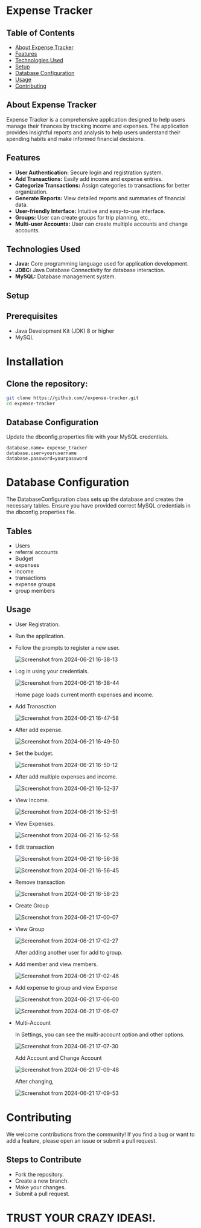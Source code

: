 # Expense Tracker

## Table of Contents

* [About Expense Tracker](#about-expense-tracker)
* [Features](#features)
* [Technologies Used](#technologies-used)
* [Setup](#setup)
* [Database Configuration](#database-configuration)
* [Usage](#usage)
* [Contributing](#contributing)

## About Expense Tracker
Expense Tracker is a comprehensive application designed to help users manage their finances by tracking income and expenses. 
The application provides insightful reports and analysis to help users understand their spending habits and make informed financial decisions.

## Features
- **User Authentication:** Secure login and registration system.
- **Add Transactions:** Easily add income and expense entries.
- **Categorize Transactions:** Assign categories to transactions for better organization.
- **Generate Reports:** View detailed reports and summaries of financial data.
- **User-friendly Interface:** Intuitive and easy-to-use interface.
- **Groups:** User can create groups for trip planning, etc.,
- **Multi-user Accounts:** User can create multiple accounts and change accounts.

## Technologies Used
* **Java:** Core programming language used for application development.
* **JDBC:** Java Database Connectivity for database interaction.
* **MySQL:** Database management system.

## Setup
## Prerequisites
* Java Development Kit (JDK) 8 or higher
* MySQL

# Installation
## Clone the repository:
```bash
git clone https://github.com//expense-tracker.git
cd expense-tracker
```
## Database Configuration
Update the dbconfig.properties file with your MySQL credentials.
```properties
database.name= expense_tracker
database.user=yourusername
database.password=yourpassword
```
# Database Configuration
The DatabaseConfiguration class sets up the database and creates the necessary tables. Ensure you have provided correct MySQL credentials in the dbconfig.properties file.
## Tables
* Users
* referral accounts
* Budget
* expenses
* income
* transactions
* expense groups
* group members

## Usage
* User Registration.
* Run the application.
* Follow the prompts to register a new user.
  
  ![Screenshot from 2024-06-21 16-38-13](https://github.com/ap2323/Expense-Tracker/assets/91046006/31069814-14b4-4c0c-8544-5cd7ebeb7846)

* Log in using your credentials.

  ![Screenshot from 2024-06-21 16-38-44](https://github.com/ap2323/Expense-Tracker/assets/91046006/e815766d-62dd-45f9-9b56-1eaca500ede1)

  Home page loads current month expenses and income.

* Add Tranasction

  ![Screenshot from 2024-06-21 16-47-58](https://github.com/ap2323/Expense-Tracker/assets/91046006/a408aa41-302c-4a21-9c3e-a877058d0921)

* After add expense.
  
  ![Screenshot from 2024-06-21 16-49-50](https://github.com/ap2323/Expense-Tracker/assets/91046006/e27adb65-c0d8-46fb-b297-cada2194a471)

* Set the budget.

  ![Screenshot from 2024-06-21 16-50-12](https://github.com/ap2323/Expense-Tracker/assets/91046006/da4957df-15cf-4c83-b468-d030f273e44c)

* After add multiple expenses and income.

  ![Screenshot from 2024-06-21 16-52-37](https://github.com/ap2323/Expense-Tracker/assets/91046006/3829e6ae-ebc1-4ec0-b6d1-d8886d1853f7)

* View Income.
  
  ![Screenshot from 2024-06-21 16-52-51](https://github.com/ap2323/Expense-Tracker/assets/91046006/d88fe2bb-ed49-401a-9427-a31fbe4a18df)

* View Expenses.

  ![Screenshot from 2024-06-21 16-52-58](https://github.com/ap2323/Expense-Tracker/assets/91046006/fc24883f-9978-4b95-a815-9de44e7f5d3f)

* Edit transaction
  
  ![Screenshot from 2024-06-21 16-56-38](https://github.com/ap2323/Expense-Tracker/assets/91046006/fe11f982-4f34-4a41-9716-9e8e7b7eb0da)


  ![Screenshot from 2024-06-21 16-56-45](https://github.com/ap2323/Expense-Tracker/assets/91046006/5ffd07f3-855f-4fe0-a09e-c10b4c8b74d1)

* Remove transaction

  ![Screenshot from 2024-06-21 16-58-23](https://github.com/ap2323/Expense-Tracker/assets/91046006/324a7a29-de89-4729-9187-5787794046af)

* Create Group

  ![Screenshot from 2024-06-21 17-00-07](https://github.com/ap2323/Expense-Tracker/assets/91046006/b80cfa72-946f-460c-a23b-c6ab4cace7d3)

* View Group

  ![Screenshot from 2024-06-21 17-02-27](https://github.com/ap2323/Expense-Tracker/assets/91046006/b5c8b53c-766c-49de-aaf1-e8839565ca20)

  After adding another user for add to group.

* Add member and view members.

  ![Screenshot from 2024-06-21 17-02-46](https://github.com/ap2323/Expense-Tracker/assets/91046006/71544bd4-b3f4-444a-9de6-78845fe5599a)

* Add expense to group and view Expense

  ![Screenshot from 2024-06-21 17-06-00](https://github.com/ap2323/Expense-Tracker/assets/91046006/352e075f-9527-40aa-8abb-2d4213b9a61a)

  ![Screenshot from 2024-06-21 17-06-07](https://github.com/ap2323/Expense-Tracker/assets/91046006/98aa9c40-15dd-4adc-8a84-a25269add304)

  
* Multi-Account

  In Settings, you can see the multi-account option and other options.

  ![Screenshot from 2024-06-21 17-07-30](https://github.com/ap2323/Expense-Tracker/assets/91046006/a180355f-99e3-4d63-ace3-9dfecdc9f8be)

  Add Account and Change Account

  ![Screenshot from 2024-06-21 17-09-48](https://github.com/ap2323/Expense-Tracker/assets/91046006/a685744c-d64b-4c87-aa04-a3db638419ab)

  After changing,

  ![Screenshot from 2024-06-21 17-09-53](https://github.com/ap2323/Expense-Tracker/assets/91046006/ed42d2bf-8061-48f3-9519-15fa09cd5c22)




# Contributing
We welcome contributions from the community! If you find a bug or want to add a feature, please open an issue or submit a pull request.

## Steps to Contribute
* Fork the repository.
* Create a new branch.
* Make your changes.
* Submit a pull request.

      
# TRUST YOUR CRAZY IDEAS!.   
      
      
      
